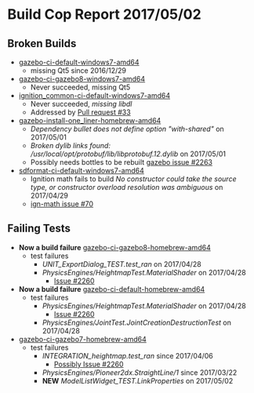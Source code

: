 # Build Cop Report 2017/05/02 #

## Broken Builds ##

* [gazebo-ci-default-windows7-amd64](https://build.osrfoundation.org/view/main/view/BuildCopFail/job/gazebo-ci-default-windows7-amd64/)
    * missing Qt5 since 2016/12/29
* [gazebo-ci-gazebo8-windows7-amd64](https://build.osrfoundation.org/view/main/view/BuildCopFail/job/gazebo-ci-gazebo8-windows7-amd64/)
    * Never succeeded, missing Qt5
* [ignition_common-ci-default-windows7-amd64](https://build.osrfoundation.org/view/main/view/BuildCopFail/job/ignition_common-ci-default-windows7-amd64/)
    * Never succeeded, *missing libdl*
    * Addressed by [Pull request #33](https://bitbucket.org/ignitionrobotics/ign-common/pull-requests/33/isolate-classes-which-are-failing-on-our)
* [gazebo-install-one_liner-homebrew-amd64](https://build.osrfoundation.org/view/main/view/BuildCopFail/job/gazebo-install-one_liner-homebrew-amd64/)
    * *Dependency bullet does not define option "with-shared"* on 2017/05/01
    * *Broken dylib links found: /usr/local/opt/protobuf/lib/libprotobuf.12.dylib* on 2017/05/01
    * Possibly needs bottles to be rebuilt [gazebo issue #2263](https://bitbucket.org/osrf/gazebo/issues/2263)
* [sdformat-ci-default-windows7-amd64](https://build.osrfoundation.org/view/main/view/BuildCopFail/job/sdformat-ci-default-windows7-amd64/)
    * Ignition math fails to build *No constructor could take the source type, or constructor overload resolution was ambiguous* on 2017/04/29
    * [ign-math issue #70](https://bitbucket.org/ignitionrobotics/ign-math/issues/70)

## Failing Tests ##

* **Now a build failure** [gazebo-ci-gazebo8-homebrew-amd64](https://build.osrfoundation.org/view/main/view/BuildCopTests/job/gazebo-ci-default-homebrew-amd64/)
    * test failures
        * *UNIT_ExportDialog_TEST.test_ran* on 2017/04/28
        * *PhysicsEngines/HeightmapTest.MaterialShader* on 2017/04/28
            * [Issue #2260](https://bitbucket.org/osrf/gazebo/issues/2260)
* **Now a build failure** [gazebo-ci-default-homebrew-amd64](https://build.osrfoundation.org/view/main/view/BuildCopTests/job/gazebo-ci-default-homebrew-amd64/)
    * test failures
        * *PhysicsEngines/HeightmapTest.MaterialShader* on 2017/04/28
            * [Issue #2260](https://bitbucket.org/osrf/gazebo/issues/2260)
        * *PhysicsEngines/JointTest.JointCreationDestructionTest* on 2017/04/28
* [gazebo-ci-gazebo7-homebrew-amd64](https://build.osrfoundation.org/view/main/view/BuildCopTests/job/gazebo-ci-gazebo7-homebrew-amd64/)
    * test failures
        * *INTEGRATION_heightmap.test_ran* since 2017/04/06
            * [Possibly Issue #2260](https://bitbucket.org/osrf/gazebo/issues/2260)
        * *PhysicsEngines/Pioneer2dx.StraightLine/1* since 2017/03/22
        * **NEW** *ModelListWidget_TEST.LinkProperties* on 2017/05/02